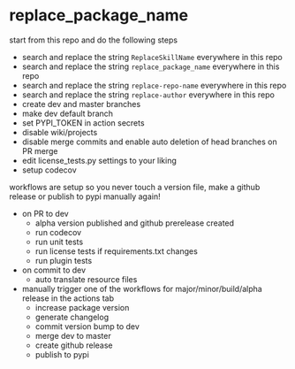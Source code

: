 # replace_package_name

start from this repo and do the following steps

- search and replace the string `ReplaceSkillName` everywhere in this repo
- search and replace the string `replace_package_name` everywhere in this repo
- search and replace the string `replace-repo-name` everywhere in this repo
- search and replace the string `replace-author` everywhere in this repo
- create dev and master branches
- make dev default branch
- set PYPI_TOKEN in action secrets
- disable wiki/projects
- disable merge commits and enable auto deletion of head branches on PR merge
- edit license_tests.py settings to your liking
- setup codecov

workflows are setup so you never touch a version file, make a github release or publish to pypi manually again!

- on PR to dev
  - alpha version published and github prerelease created
  - run codecov
  - run unit tests
  - run license tests if requirements.txt changes
  - run plugin tests
- on commit to dev
  - auto translate resource files
- manually trigger one of the workflows for major/minor/build/alpha release in the actions tab
  - increase package version
  - generate changelog
  - commit version bump to dev
  - merge dev to master
  - create github release
  - publish to pypi


